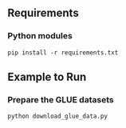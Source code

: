 ## Requirements
### Python modules
```
pip install -r requirements.txt
```

## Example to Run
### Prepare the GLUE datasets
```
python download_glue_data.py
```
